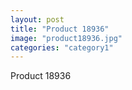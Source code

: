 ```yaml
---
layout: post
title: "Product 18936"
image: "product18936.jpg"
categories: "category1"
---
```

Product 18936
